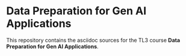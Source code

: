 # Data Preparation for Gen AI Applications

This repository contains the asciidoc sources for the TL3 course **Data Preparation for Gen AI Applications**.


